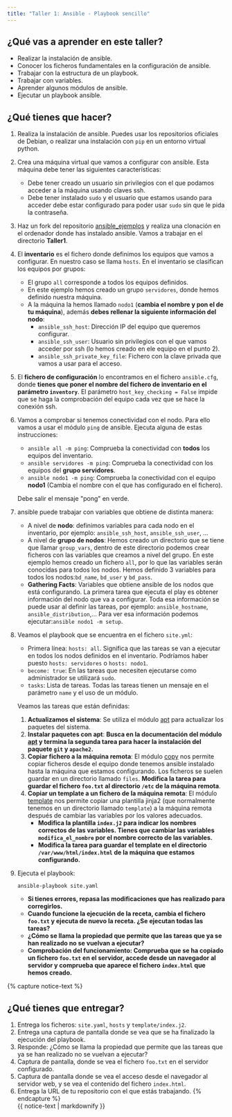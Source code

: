 ```yaml
---
title: "Taller 1: Ansible - Playbook sencillo"
---
```


## ¿Qué vas a aprender en este taller?

* Realizar la instalación de ansible.
* Conocer los ficheros fundamentales en la configuración de ansible.
* Trabajar con la estructura de un playbook.
* Trabajar con variables.
* Aprender algunos módulos de ansible.
* Ejecutar un playbook ansible.

## ¿Qué tienes que hacer?

1. Realiza la instalación de ansible. Puedes usar los repositorios oficiales de Debian, o realizar una instalación con `pip` en un entorno virtual python.

2. Crea una máquina virtual que vamos a configurar con ansible. Esta máquina debe tener las siguientes características:

	* Debe tener creado un usuario sin privilegios con el que podamos acceder a la máquina usando claves ssh. 
	* Debe tener instalado `sudo` y el usuario que estamos usando para acceder debe estar configurado para poder usar `sudo` sin que le pida la contraseña.

3. Haz un fork del repositorio [ansible_ejemplos](https://github.com/josedom24/ansible_ejemplos) y realiza una clonación en el ordenador donde has instalado ansible. Vamos a trabajar en el directorio **Taller1**.

4. El **inventario** es el fichero donde definimos los equipos que vamos a configurar. En nuestro caso se llama `hosts`. En el inventario se clasifican los equipos por grupos:

	* El grupo `all` corresponde a todos los equipos definidos.
	* En este ejemplo hemos creado un grupo `servidores`, donde hemos definido nuestra máquina.
	* A la máquina la hemos llamado `nodo1` (**cambia el nombre y pon el de tu máquina**), además **debes rellenar la siguiente información del nodo**:
		* `ansible_ssh_host`: Dirección IP del equipo que queremos configurar.
		* `ansible_ssh_user`: Usuario sin privilegios con el que vamos  acceder por ssh (lo hemos creado en ele equipo en el punto 2).
		* `ansible_ssh_private_key_file`: Fichero con la clave privada que vamos a usar para el acceso.

5. El **fichero de configuración** lo encontramos en el fichero `ansible.cfg`, donde **tienes que poner el nombre del fichero de inventario en el parámetro `inventory`**. El parámetro `host_key_checking = False` impide que se haga la comprobación del equipo cada vez que se hace la conexión ssh.

6. Vamos a comprobar si tenemos conectividad con el nodo. Para ello vamos a usar el módulo `ping` de ansible. Ejecuta alguna de estas instrucciones:

	* `ansible all -m ping`: Comprueba la conectividad con **todos** los equipos del inventario.
	* `ansible servidores -m ping`: Comprueba la conectividad con  los equipos del **grupo servidores**.
	* `ansible nodo1 -m ping`: Comprueba la conectividad con el equipo **nodo1** (Cambia el nombre con el que has configurado en el fichero).
	
	Debe salir el mensaje "pong" en verde.

7. ansible puede trabajar con variables que obtiene de distinta manera:

	* A nivel de **nodo**: definimos variables para cada nodo en el inventario, por ejemplo: `ansible_ssh_host`, `ansible_ssh_user`, ...
	* A nivel de **grupo de nodos**: Hemos creado un directorio que se tiene que llamar `group_vars`, dentro de este directorio podemos crear ficheros con las variables que creamos a nivel del grupo. En este ejemplo hemos creado un fichero `all`, por lo que las variables serán conocidas para todos los nodos. Hemos definido 3 variables para todos los nodos:`bd_name`, `bd_user` y `bd_pass`.
	* **Gathering Facts**: Variables que obtiene ansible de los nodos que está configurando. La primera tarea que ejecuta el play es obtener información del nodo que va a configurar. Toda esa información se puede usar al definir las tareas, por ejemplo: `ansible_hostname`, `ansible_distribution`,... Para ver esa información podemos ejecutar:`ansible nodo1 -m setup`.

8. Veamos el playbook que se encuentra en el fichero `site.yml`:

	* Primera línea: `hosts: all`. Significa que las tareas se van a ejecutar en todos los nodos definidos en el inventario. Podríamos haber puesto `hosts: servidores` o `hosts: nodo1`.
	* `become: true`: En las tareas que necesiten ejecutarse como administrador se utilizará `sudo`. 
	* `tasks`: Lista de tareas. Todas las tareas tienen un mensaje en el parámetro `name` y el uso de un módulo.

	Veamos las tareas que están definidas:

	1. **Actualizamos el sistema**: Se utiliza el módulo [apt](https://docs.ansible.com/ansible/latest/collections/ansible/builtin/apt_module.html) para actualizar los paquetes del sistema.
	2. **Instalar paquetes con apt**: **Busca en la documentación del módulo [apt](https://docs.ansible.com/ansible/latest/collections/ansible/builtin/apt_module.html) y termina la segunda tarea para hacer la instalación del paquete `git` y `apache2`.**
	3. **Copiar fichero a la máquina remota**: El módulo [copy](https://docs.ansible.com/ansible/latest/collections/ansible/builtin/copy_module.html) nos permite copiar ficheros desde el equipo donde tenemos ansible instalado hasta la máquina que estamos configurando. Los ficheros se suelen guardar en un directorio llamado `files`. **Modifica la tarea para guardar el fichero `foo.txt` al directorio `/etc` de la máquina remota**.
	4. **Copiar un template a un fichero de la máquina remota**: El módulo [template](https://docs.ansible.com/ansible/latest/collections/ansible/builtin/template_module.html#) nos permite copiar una plantilla jinja2 (que normalmente tenemos en un directorio llamado `template`) a la máquina remota después de cambiar las variables por los valores adecuados. 
		* **Modifica la plantilla `index.j2` para indicar los nombres correctos de las variables. Tienes que cambiar las variables `modifica_el_nombre` por el nombre correcto de las variables.**
		* **Modifica la tarea para guardar el template en el directorio `/var/www/html/index.html` de la máquina que estamos configurando.**

9. Ejecuta el playbook:

	```
	ansible-playbook site.yaml
	```

	* **Si tienes errores, repasa las modificaciones que has realizado para corregirlos.** 
	* **Cuando funcione la ejecución de la receta, cambia el fichero `foo.txt` y ejecuta de nuevo la receta. ¿Se ejecutan todas las tareas?**
	* **¿Cómo se llama la propiedad que permite que las tareas que ya se han realizado no se vuelvan a ejecutar?**
	* **Comprobación del funcionamiento: Comprueba que se ha copiado un fichero `foo.txt` en el servidor, accede desde un navegador al servidor y comprueba que aparece el fichero `index.html` que hemos creado.**

{% capture notice-text %}	 
## ¿Qué tienes que entregar?

1. Entrega los ficheros: `site.yaml`, `hosts` y `template/index.j2`.
2. Entrega una captura de pantalla donde se vea que se ha finalizado la ejecución del playbook.
3. Responde: ¿Cómo se llama la propiedad que permite que las tareas que ya se han realizado no se vuelvan a ejecutar?
4. Captura de pantalla, donde se vea el fichero `foo.txt` en el servidor configurado.
5. Captura de pantalla donde se vea el acceso desde el navegador al servidor web, y se vea el contenido del fichero `index.html`.
6. Entrega la URL de tu repositorio con el que estás trabajando.
{% endcapture %}<div class="notice--info">{{ notice-text | markdownify }}</div>
